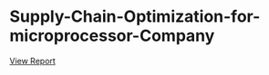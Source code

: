 # Supply-Chain-Optimization-for-microprocessor-Company


[View Report](https://github.com/BVibhu/Supply-Chain-Optimization-for-microprocessor-Company/blob/main/report.docx)
